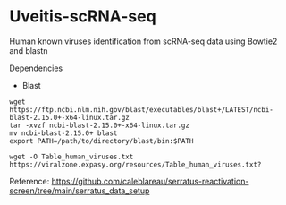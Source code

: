 # Uveitis-scRNA-seq

Human known viruses identification from scRNA-seq data using Bowtie2 and blastn

Dependencies
- Blast
```
wget  https://ftp.ncbi.nlm.nih.gov/blast/executables/blast+/LATEST/ncbi-blast-2.15.0+-x64-linux.tar.gz
tar -xvzf ncbi-blast-2.15.0+-x64-linux.tar.gz
mv ncbi-blast-2.15.0+ blast
export PATH=/path/to/directory/blast/bin:$PATH
```

```
wget -O Table_human_viruses.txt https://viralzone.expasy.org/resources/Table_human_viruses.txt?
```

Reference: https://github.com/caleblareau/serratus-reactivation-screen/tree/main/serratus_data_setup
